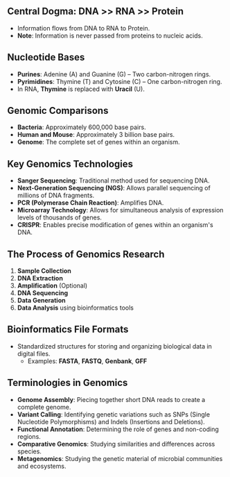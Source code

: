 ## Central Dogma: DNA >> RNA >> Protein
- Information flows from DNA to RNA to Protein.
- **Note**: Information is never passed from proteins to nucleic acids.

## Nucleotide Bases
- **Purines**: Adenine (A) and Guanine (G) – Two carbon-nitrogen rings.
- **Pyrimidines**: Thymine (T) and Cytosine (C) – One carbon-nitrogen ring.
- In RNA, **Thymine** is replaced with **Uracil** (U).

## Genomic Comparisons
- **Bacteria**: Approximately 600,000 base pairs.
- **Human and Mouse**: Approximately 3 billion base pairs.
- **Genome**: The complete set of genes within an organism.

## Key Genomics Technologies
- **Sanger Sequencing**: Traditional method used for sequencing DNA.
- **Next-Generation Sequencing (NGS)**: Allows parallel sequencing of millions of DNA fragments.
- **PCR (Polymerase Chain Reaction)**: Amplifies DNA.
- **Microarray Technology**: Allows for simultaneous analysis of expression levels of thousands of genes.
- **CRISPR**: Enables precise modification of genes within an organism's DNA.

## The Process of Genomics Research
1. **Sample Collection**
2. **DNA Extraction**
3. **Amplification** (Optional)
4. **DNA Sequencing**
5. **Data Generation**
6. **Data Analysis** using bioinformatics tools

## Bioinformatics File Formats
- Standardized structures for storing and organizing biological data in digital files.
  - Examples: **FASTA**, **FASTQ**, **Genbank**, **GFF**

## Terminologies in Genomics
- **Genome Assembly**: Piecing together short DNA reads to create a complete genome.
- **Variant Calling**: Identifying genetic variations such as SNPs (Single Nucleotide Polymorphisms) and Indels (Insertions and Deletions).
- **Functional Annotation**: Determining the role of genes and non-coding regions.
- **Comparative Genomics**: Studying similarities and differences across species.
- **Metagenomics**: Studying the genetic material of microbial communities and ecosystems.
